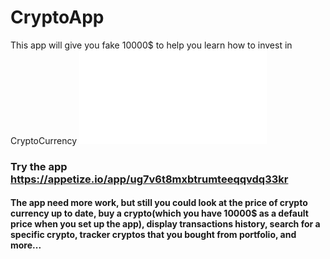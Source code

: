 # CryptoApp 
This app will give you fake 10000$ to help you learn how to invest in CryptoCurrency 
![See Planche of the app](Poster.pdf)

### Try the app https://appetize.io/app/ug7v6t8mxbtrumteeqqvdq33kr
#### The app need more work, but still you could look at the price of crypto currency up to date, buy a crypto(which you have 10000$ as a default price when you set up the app), display transactions history, search for a specific crypto, tracker cryptos that you bought from portfolio, and more...
